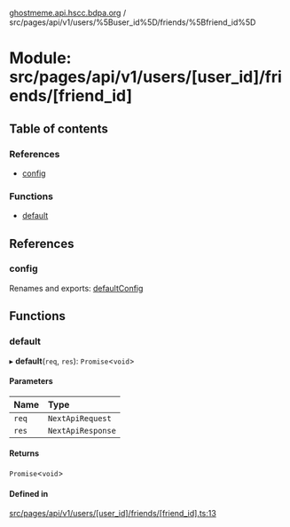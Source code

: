 [ghostmeme.api.hscc.bdpa.org](../README.md) / src/pages/api/v1/users/%5Buser_id%5D/friends/%5Bfriend_id%5D

# Module: src/pages/api/v1/users/[user\_id]/friends/[friend\_id]

## Table of contents

### References

- [config](src_pages_api_v1_users__user_id__friends__friend_id_.md#config)

### Functions

- [default](src_pages_api_v1_users__user_id__friends__friend_id_.md#default)

## References

### config

Renames and exports: [defaultConfig](src_backend_middleware.md#defaultconfig)

## Functions

### default

▸ **default**(`req`, `res`): `Promise`<`void`\>

#### Parameters

| Name | Type |
| :------ | :------ |
| `req` | `NextApiRequest` |
| `res` | `NextApiResponse` |

#### Returns

`Promise`<`void`\>

#### Defined in

[src/pages/api/v1/users/[user_id]/friends/[friend_id].ts:13](https://github.com/nhscc/ghostmeme.api.hscc.bdpa.org/blob/311fb73/src/pages/api/v1/users/[user_id]/friends/[friend_id].ts#L13)
